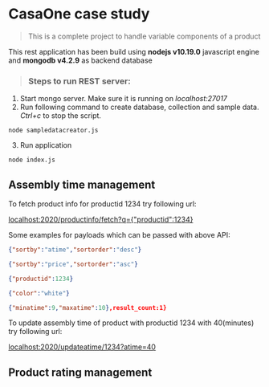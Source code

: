 # CasaOne case study
> This is a complete project to handle variable components of a product

This rest application has been build using **nodejs v10.19.0** javascript engine and **mongodb v4.2.9** as backend database

>### Steps to run REST server:
1. Start mongo server. Make sure it is running on _localhost:27017_
2. Run following command to create database, collection and sample data. _Ctrl+c_ to stop the script.
```
node sampledatacreator.js
```
3. Run application
```
node index.js
```

## **Assembly time management**

To fetch product info for productid 1234 try following url:

[localhost:2020/productinfo/fetch?q={"productid":1234}](localhost:2020/productinfo/fetch?q={"productid":1234})

Some examples for payloads which can be passed with above API:

``` json
{"sortby":"atime","sortorder":"desc"}
```

``` json
{"sortby":"price","sortorder":"asc"}
```

``` json
{"productid":1234}
```

``` json
{"color":"white"}
```

``` json
{"minatime":9,"maxatime":10},result_count:1}
```

To update assembly time of product with productid 1234 with 40(minutes) try following url:

[localhost:2020/updateatime/1234?atime=40](localhost:2020/updateatime/1234?atime=40)

## **Product rating management**

